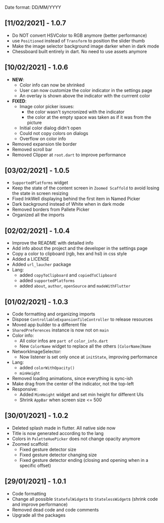 Date format: DD/MM/YYYY

## [11/02/2021] - 1.0.7

- Do NOT convert HSVColor to RGB anymore (better performance)
- use `Positioned` instead of `Transform` to position the slider thumb
- Make the image selector background image darker when in dark mode
- Chessboard built entirely in dart. No need to use assets anymore

## [10/02/2021] - 1.0.6

- **NEW**:
  - Color info can now be shrinked
  - User can now customize the color indicator in the settings page
  - An overlay is shown above the indicator with the currrent color
- **FIXED**:
  - Image color picker issues:
    - the color wasn't syncronized with the indicator
    - the color at the empty space was taken as if it was from the picture
  - Initial color dialog didn't open
  - Could not copy colors on dialogs
  - Overflow on color info
- Removed expansion tile border
- Removed scroll bar
- Removed Clipper at `root.dart` to improve performance

## [03/02/2021] - 1.0.5

- `SupportedPlatforms` widget
- Keep the state of the content screen in `Zoomed Scaffold` to avoid losing the state in screen resizing
- Fixed InkWell displaying behind the first item in Named Picker
- Dark background instead of White when in dark mode
- Removed borders from Pallete Picker
- Organized all the imports

## [02/02/2021] - 1.0.4

- Improve the README with detailed info
- Add info about the project and the developer in the settings page
- Copy a color to clipboard (rgb, hex and hsl) in css style
- Added a LICENSE
- Added `url_laucher` package
- Lang:
  - added `copyToClipboard` and `copiedToClipboard`
  - added `supportedPlatforms`
  - added `about`, `author`, `openSource` and `madeWithFlutter`

## [01/02/2021] - 1.0.3

- Code formatting and organizing imports
- Dispose `ControllableExpansionTileController` to release resources
- Moved app builder to a different file
- `SharedPreferences` instance is now not on `main`
- Color info:
  - All color infos are `part of` `color_info.dart`
  - New `ColorName` widget to replace all the others `[ColorName]Name`
- NetworkImageSelector:
  - Now listener is set only once at `initState`, improving performance
- Lang:
  - added `colorWithOpacity()`
  - `minHeight`
- Removed loading animations, since everything is sync-ish
- Make drag from the center of the indicator, not the top-left
- Responsive:
  - Added `MinHeight` widget and set min height for different UIs
  - Shrink `AppBar` when screen size <= 500

## [30/01/2021] - 1.0.2

- Deleted splash made in flutter. All native side now
- Title is now generated according to the lang
- Colors in `PaletteHuePicker` does not change opacity anymore
- Zoomed scaffold:
  - Fixed gesture detector size
  - Fixed gesture detector changing size
  - Fixed gesture detector ending (closing and opening when in a specific offset)

## [29/01/2021] - 1.0.1

- Code formatting
- Change all possible `StatefulWidget`s to `StatelessWidget`s (shrink code and improve performance)
- Removed dead code and code comments
- Upgrade all the packages
